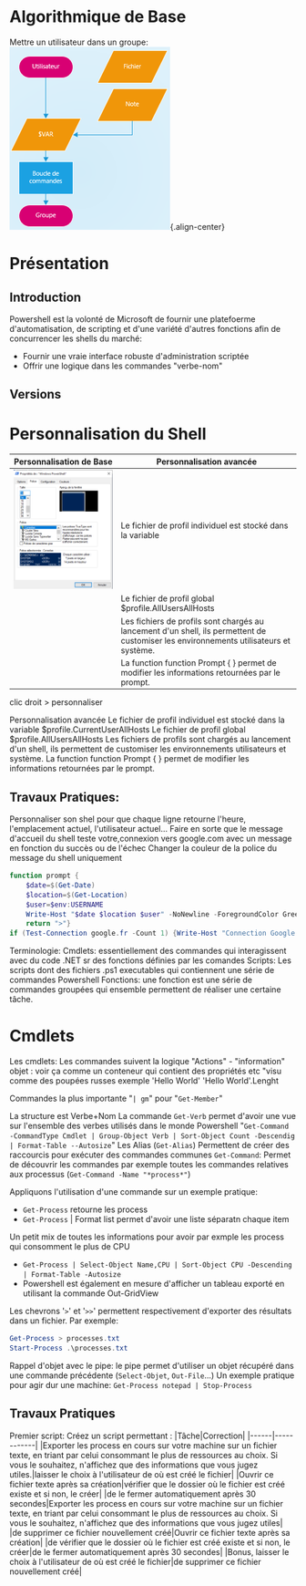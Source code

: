 <!-- TITLE: Powershell - Bases -->
<!-- SUBTITLE: Cours de base de Powershell -->

# Algorithmique de Base
Mettre un utilisateur dans un groupe:
![Algorithmique](/uploads/powershell/algorithmique.png "Algorithmique"){.align-center}

# Présentation
## Introduction
Powershell est la volonté de Microsoft de fournir une platefoerme d'automatisation, de scripting et d'une variété d'autres fonctions afin de concurrencer les shells du marché:
- Fournir une vraie interface robuste d'administration scriptée
- Offrir une logique dans les commandes "verbe-nom"

## Versions


# Personnalisation du Shell
| Personnalisation de Base | Personnalisation avancée |
|--------------------------|--------------------------|
|![Personnalisation Powershell](/uploads/powershell/personnalisation-powershell.png "Personnalisation Powershell")|Le fichier de profil individuel est stocké dans la variable ||$profile.CurrentUserAllHosts|
||Le fichier de profil global $profile.AllUsersAllHosts|
||Les fichiers de profils sont chargés au lancement d'un shell, ils permettent de customiser les environnements utilisateurs et système.|
||La function function Prompt { } permet de modifier les informations retournées par le prompt.|

clic droit > personnaliser

Personnalisation avancée
Le fichier de profil individuel est stocké dans la variable $profile.CurrentUserAllHosts
Le fichier de profil global $profile.AllUsersAllHosts
Les fichiers de profils sont chargés au lancement d'un shell, ils permettent de customiser les environnements utilisateurs et système.
La function function Prompt { } permet de modifier les informations retournées par le prompt.

## Travaux Pratiques:
Personnaliser son shel pour que chaque ligne retourne l'heure, l'emplacement actuel, l'utilisateur actuel...
Faire en sorte que le message d'accueil du shell teste votre,connexion vers google.com avec un message en fonction du succès ou de l'échec
Changer la couleur de la police du message du shell uniquement

```powershell
function prompt { 
    $date=$(Get-Date)
    $location=$(Get-Location)
    $user=$env:USERNAME
    Write-Host "$date $location $user" -NoNewline -ForegroundColor Green
    return ">"}
if (Test-Connection google.fr -Count 1) {Write-Host "Connection Google.fr OK"} else {Write-Host "Connection Google.fr NOK"}
```

Terminologie:
Cmdlets: essentiellement des commandes qui interagissent avec du code .NET sr des fonctions définies par les comandes
Scripts: Les scripts dont des fichiers .ps1 executables qui contiennent une série de commandes Powershell
Fonctions: une fonction est une série de commandes groupées qui ensemble permettent de réaliser une certaine tâche.

# Cmdlets
Les cmdlets:
Les commandes suivent la logique "Actions" - "information"
objet : voir ça comme un conteneur qui contient des propriétés etc "visu comme des poupées russes
exemple 'Hello World'
'Hello World'.Lenght

Commandes la plus importante "`| gm`" pour "`Get-Member`"

La structure est Verbe+Nom
La commande `Get-Verb` permet d'avoir une vue sur l'ensemble des verbes utilisés dans le monde Powershell
"`Get-Command -CommandType Cmdlet | Group-Object Verb | Sort-Object Count -Descendig | Format-Table --Autosize`"
Les Alias (`Get-Alias`) Permettent de créer des raccourcis pour exécuter des commandes communes
`Get-Command`: Permet de découvrir les commandes par exemple toutes les commandes relatives aux processus (`Get-Command -Name "*process*"`)

Appliquons l'utilisation d'une commande sur un exemple pratique:
- `Get-Process` retourne les process
- `Get-Process` | Format list permet d'avoir une liste séparatn chaque item

Un petit mix de toutes les informations pour avoir par exmple les process qui consomment le plus de CPU
- `Get-Process | Select-Object Name,CPU | Sort-Object CPU -Descending | Format-Table -Autosize`
- Powershell est également en mesure d'afficher un tableau exporté en utilisant la commande Out-GridView

Les chevrons '`>`' et '`>>`' permettent respectivement d'exporter des résultats dans un fichier.
Par exemple:
```powershell
Get-Process > processes.txt
Start-Process .\processes.txt
```

Rappel d'objet avec le pipe: le pipe permet d'utiliser un objet récupéré dans une commande précédente (`Select-Objet`, `Out-File`...)
Un exemple pratique pour agir dur une machine: `Get-Process notepad | Stop-Process`

## Travaux Pratiques
Premier script:
Créez un script permettant :
|Tâche|Correction|
|------|------------|
|Exporter les process en cours sur votre machine sur un fichier texte, en triant par celui consommant le plus de ressources au choix. Si vous le souhaitez, n'affichez que des informations que vous jugez utiles.|laisser le choix à l'utilisateur de où est créé le fichier|
|Ouvrir ce fichier texte après sa création|vérifier que le dossier où le fichier est créé existe et si non, le créer|
|de le fermer automatiquement après 30 secondes|Exporter les process en cours sur votre machine sur un fichier texte, en triant par celui consommant le plus de ressources au choix. Si vous le souhaitez, n'affichez que des informations que vous jugez utiles|
|de supprimer ce fichier nouvellement créé|Ouvrir ce fichier texte après sa création|
|de vérifier que le dossier où le fichier est créé existe et si non, le créer|de le fermer automatiquement après 30 secondes|
|Bonus, laisser le choix à l'utilisateur de où est créé le fichier|de supprimer ce fichier nouvellement créé|